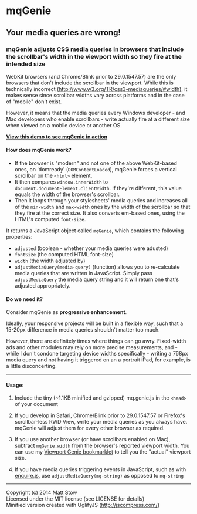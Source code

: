 mqGenie
=======

## Your media queries are wrong!

### mqGenie adjusts CSS media queries in browsers that include the scrollbar's width in the viewport width so they fire at the intended size

WebKit browsers (and Chrome/Blink prior to 29.0.1547.57) are the only browsers that don't include the scrollbar in the viewport. While this is technically incorrect (http://www.w3.org/TR/css3-mediaqueries/#width), it makes sense since scrollbar widths vary across platforms and in the case of "mobile" don't exist.

However, it means that the media queries every Windows developer - and Mac developers who enable scrollbars - write actually fire at a different size when viewed on a mobile device or another OS.

**[View this demo to see mqGenie in action](http://stowball.github.io/mqGenie/)**

#### How does mqGenie work?

* If the browser is "modern" and not one of the above WebKit-based ones, on 'domready' (`DOMContentLoaded`), mqGenie forces a vertical scrollbar on the `<html>` element.
* It then compares `window.innerWidth` to `document.documentElement.clientWidth`. If they're different, this value equals the width of the browser's scrollbar.
* Then it loops through your stylesheets' media queries and increases all of the `min-width` and `max-width` ones by the width of the scrollbar so that they fire at the correct size. It also converts em-based ones, using the HTML's computed `font-size`.

It returns a JavaScript object called `mqGenie`, which contains the following properties: 

* `adjusted` (boolean - whether your media queries were adusted)
* `fontSize` (the computed HTML font-size)
* `width` (the width adjusted by)
* `adjustMediaQuery(media-query)` (function) allows you to re-calculate media queries that are written in JavaScript. Simply pass `adjustMediaQuery` the media query string and it will return one that's adjusted appropriately.

#### Do we need it?

Consider mqGenie as **progressive enhancement**.

Ideally, your responsive projects will be built in a flexible way, such that a 15-20px difference in media queries shouldn't matter too much.

However, there are definitely times where things can go awry. Fixed-width ads and other modules may rely on more precise measurements, and - while I don't condone targeting device widths specifically - writing a 768px media query and not having it triggered on an a portrait iPad, for example, is a little disconcerting.

---

#### Usage:

1. Include the tiny (~1.1KB minified and gzipped) mq.genie.js in the `<head>` of your document

2. If you develop in Safari, Chrome/Blink prior to 29.0.1547.57 or Firefox's scrollbar-less RWD View, write your media queries as you always have. mqGenie will adjust them for every other browser as required.

3. If you use another browser (or have scrollbars enabled on Mac), subtract `mqGenie.width` from the browser's reported viewport width. You can use my [Viewport Genie bookmarklet](https://github.com/stowball/Viewport-Genie) to tell you the "actual" viewport size.

4. If you have media queries triggering events in JavaScript, such as with [enquire.js](http://wicky.nillia.ms/enquire.js/), use `adjustMediaQuery(mq-string)` as opposed to `mq-string`

---

Copyright (c) 2014 Matt Stow    
Licensed under the MIT license (see LICENSE for details)    
Minified version created with UglifyJS (http://jscompress.com/)
